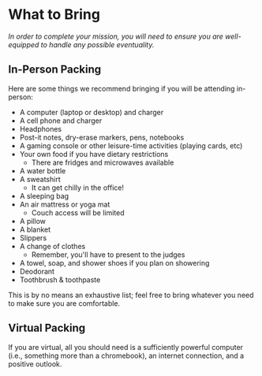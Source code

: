 # What to Bring
_In order to complete your mission, you will need to ensure you are well-equipped to handle any possible eventuality._

## In-Person Packing
Here are some things we recommend bringing if you will be attending in-person:

- A computer (laptop or desktop) and charger
- A cell phone and charger
- Headphones
- Post-it notes, dry-erase markers, pens, notebooks
- A gaming console or other leisure-time activities (playing cards, etc)
- Your own food if you have dietary restrictions
  - There are fridges and microwaves available
- A water bottle
- A sweatshirt
  - It can get chilly in the office!
- A sleeping bag
- An air mattress or yoga mat
  - Couch access will be limited
- A pillow
- A blanket
- Slippers
- A change of clothes
  - Remember, you'll have to present to the judges
- A towel, soap, and shower shoes if you plan on showering
- Deodorant
- Toothbrush & toothpaste

This is by no means an exhaustive list; feel free to bring whatever you need to make sure you are comfortable.

## Virtual Packing
If you are virtual, all you should need is a sufficiently powerful computer (i.e., something more than a chromebook), an internet connection, and a positive outlook.
